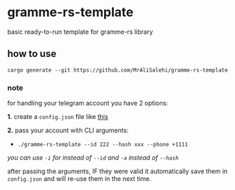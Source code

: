 # gramme-rs-template
basic ready-to-run template for gramme-rs library 


## how to use


`cargo generate --git https://github.com/MrAliSalehi/gramme-rs-template`

### note

for handling your telegram account you have 2 options:

**1.** create a `config.json` file like [this](/config.json)

**2.** pass your account with CLI arguments:

- `./gramme-rs-template --id 222 --hash xxx --phone +1111`

*you can use `-i` for instead of `--id` and `-a` instead of `--hash`*

after passing the arguments, IF they were valid it automatically save them 
in `config.json` and will re-use them in the next time.



